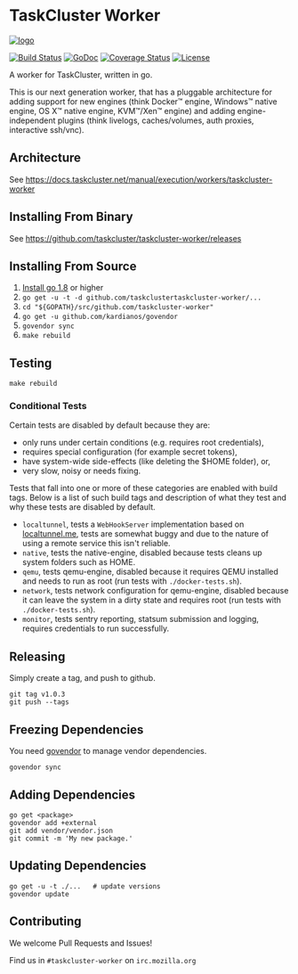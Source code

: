 TaskCluster Worker
==================

[![logo](https://tools.taskcluster.net/lib/assets/taskcluster-120.png)](https://tools.taskcluster.net/lib/assets/taskcluster-120.png)

[![Build Status](https://travis-ci.org/taskcluster/taskcluster-worker.svg?branch=master)](http://travis-ci.org/taskcluster/taskcluster-worker)
[![GoDoc](https://godoc.org/github.com/taskcluster/taskcluster-worker?status.svg)](https://godoc.org/github.com/taskcluster/taskcluster-worker)
[![Coverage Status](https://coveralls.io/repos/taskcluster/taskcluster-worker/badge.svg?branch=master&service=github)](https://coveralls.io/github/taskcluster/taskcluster-worker?branch=master)
[![License](https://img.shields.io/badge/license-MPL%202.0-orange.svg)](http://mozilla.org/MPL/2.0)

A worker for TaskCluster, written in go.

This is our next generation worker, that has a pluggable architecture for
adding support for new engines (think Docker™ engine, Windows™ native engine,
OS X™ native engine, KVM™/Xen™ engine) and adding engine-independent plugins
(think livelogs, caches/volumes, auth proxies, interactive ssh/vnc).

Architecture
------------

See https://docs.taskcluster.net/manual/execution/workers/taskcluster-worker

Installing From Binary
----------------------

See https://github.com/taskcluster/taskcluster-worker/releases

Installing From Source
----------------------

1. [Install go 1.8](https://golang.org/doc/install) or higher
2. `go get -u -t -d github.com/taskclustertaskcluster-worker/...`
3. `cd "${GOPATH}/src/github.com/taskcluster-worker"`
4. `go get -u github.com/kardianos/govendor`
5. `govendor sync`
6. `make rebuild`

Testing
-------

```
make rebuild
```

### Conditional Tests
Certain tests are disabled by default because they are:
 * only runs under certain conditions (e.g. requires root credentials),
 * requires special configuration (for example secret tokens),  
 * have system-wide side-effects (like deleting the $HOME folder), or,
 * very slow, noisy or needs fixing.

Tests that fall into one or more of these categories are enabled with build
tags. Below is a list of such build tags and description of what they test and
why these tests are disabled by default.

 * `localtunnel`, tests a `WebHookServer` implementation based on
   [localtunnel.me](https://localtunnel.me), tests are somewhat buggy and due
   to the nature of using a remote service this isn't reliable.
 * `native`, tests the native-engine, disabled because tests cleans up system
   folders such as HOME.
 * `qemu`, tests qemu-engine, disabled because it requires QEMU installed and
   needs to run as root (run tests with `./docker-tests.sh`).
 * `network`, tests network configuration for qemu-engine, disabled because it
   can leave the system in a dirty state and requires root
   (run tests with `./docker-tests.sh`).
 * `monitor`, tests sentry reporting, statsum submission and logging, requires
   credentials to run successfully.


Releasing
---------

Simply create a tag, and push to github.

```
git tag v1.0.3
git push --tags
```

Freezing Dependencies
---------------------

You need [govendor](https://github.com/kardianos/govendor) to manage vendor dependencies.

```
govendor sync
```

Adding Dependencies
---------------------

```
go get <package>
govendor add +external
git add vendor/vendor.json
git commit -m 'My new package.'
```

Updating Dependencies
---------------------

```
go get -u -t ./...   # update versions
govendor update
```

Contributing
------------

We welcome Pull Requests and Issues!

Find us in `#taskcluster-worker` on `irc.mozilla.org`

